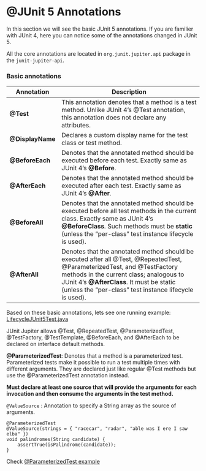 # @JUnit 5 Annotations

In this section we will see the basic JUnit 5 annotations. If you are familier with JUnit 4, 
here you can notice some of the annotations changed in JUnit 5.

All the core annotations are located in ```org.junit.jupiter.api``` package in the ```junit-jupiter-api```.

### Basic annotations

  | Annotation  | Description|
  | ------------- | ------------- |
  | **@Test**  | This annotation denotes that a method is a test method. Unlike JUnit 4’s @Test annotation, this annotation does not declare any attributes.  |
  | **@DisplayName**  | Declares a custom display name for the test class or test method.   |
  | **@BeforeEach** | Denotes that the annotated method should be executed before each test. Exactly same as JUnit 4’s **@Before**.|
  | **@AfterEach** | Denotes that the annotated method should be executed after each test. Exactly same as JUnit 4’s **@After**.|
  | **@BeforeAll** | Denotes that the annotated method should be executed before all test methods in the current class. Exactly same as JUnit 4’s **@BeforeClass**. Such methods must be **static** (unless the “per-class” test instance lifecycle is used). |
  | **@AfterAll** | Denotes that the annotated method should be executed after all @Test, @RepeatedTest, @ParameterizedTest, and @TestFactory methods in the current class; analogous to JUnit 4’s **@AfterClass**. It must be static (unless the “per-class” test instance lifecycle is used).
  
Based on these basic annotations, lets see one running example: [LifecycleJUnit5Test.java](LifecycleJUnit5Test.java)

JUnit Jupiter allows @Test, @RepeatedTest, @ParameterizedTest, @TestFactory, 
@TestTemplate, @BeforeEach, and @AfterEach to be declared on interface default methods. 

**@ParameterizedTest**:
Denotes that a method is a parameterized test. Parameterized tests make it possible to run a test multiple times with different arguments.
They are declared just like regular @Test methods but use the @ParameterizedTest annotation instead.

**Must declare at least one source that will provide the arguments for each invocation and then consume the arguments in the test method.**

```@ValueSource``` : Annotation to specify a String array as the source of arguments.

```
@ParameterizedTest
@ValueSource(strings = { "racecar", "radar", "able was I ere I saw elba" })
void palindromes(String candidate) {
    assertTrue(isPalindrome(candidate));
}

```
Check [@ParameterizedTest example]()